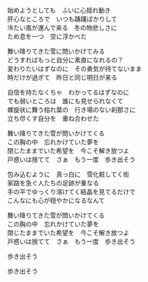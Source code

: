 始めようとしても　ふいに心揺れ動き  
肝心なところで　いつも躊躇ばかりして  
冷たい風が運んで来る　冬の物悲しさに  
ため息を一つ　空に浮かべた

舞い降りてきた雪に問いかけてみる  
どうすればもっと自分に素直になれるの？  
変わりたいはずなのに　その勇気が持てないまま  
時だけが過ぎて　昨日と同じ明日が来る

自信を持たなくちゃ　わかってるはずなのに  
でも弱いところは　誰にも見せられなくて  
螺旋状に舞う枯れ葉の　行き場のない刹那さに  
立ち尽くす自分を　重ね合わせた

舞い降りてきた雪が問いかけてくる  
この胸の中　忘れかけていた夢を  
閉じたままでいた希望を　今こそ解き放つよ  
戸惑いは捨てて　さぁ　もう一度　歩き出そう

包み込むように　真っ白に　雪化粧してく街  
家路を急ぐ人たちの足跡が重なる  
手の平でゆっくり溶けてく結晶を見てるだけで  
こんなにも心が穏やかになるなんて

舞い降りてきた雪が問いかけてくる  
この胸の中　忘れかけていた夢を  
閉じたままでいた希望を　今こそ解き放つよ  
戸惑いは捨てて　さぁ　もう一度　歩き出そう

歩き出そう

歩き出そう
